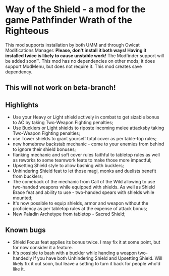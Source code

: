 # Way of the Shield - a mod for the game Pathfinder Wrath of the Righteous

This mod supports installation by both UMM and through Owlcat Modifications Manager. <b>Please, don't install it both ways! Having it installed twice is likely to cause unstable work!</b> The Modfinder support will be added soon™.
This mod has no dependencies on other mods; it does support ModMenu, but does not require it. 
This mod creates save dependency.

## This will not work on beta-branch!

## Highlights

-   Use your Heavy or Light shield actively in combat to get sizable bonus to AC by taking Two-Weapon Fighting penalties;
-   Use Bucklers or Light shields to riposte incoming melee attacksby taking Two-Weapon Fighting penalties;
-   use Tower shields to grant yourself total cover as per table-top rules;
-   new homebrew backstab mechanic - come to your enemies from behind to ignore their shield bonuses;
-   flanking mechanic and soft cover rules faithful to tabletop rules as well as reworks to some teamwork feats to make those more impactful;
-   Upsetting Shield style to allow bashing with bucklers;
-   Unhindering Shield feat to let those magi, monks and duelists benefit from bucklers;
-   The comeback of the mechanic from Call of the Wild allowing to use two-handed weapons while equipped with shields. As well as Shield Brace feat and ability to use -   two-handed spears with shields while mounted;
-   It's now possible to equip shields, armor and weapon without the proficiency as per tabletop rules at the expense of attack bonus;
-   New Paladin Archetype from tabletop - Sacred Shield;

## Known bugs
-   Shield Focus feat applies its bonus twice. I may fix it at some point, but for now consider it a feature.
-   It's possible to bash with a buckler while handing a weapon two-handedly if you have both Unhindering Shield and Upsetting Shield. Will likely fix it out soon, but leave a setting to turn it back for people who'd like it.
